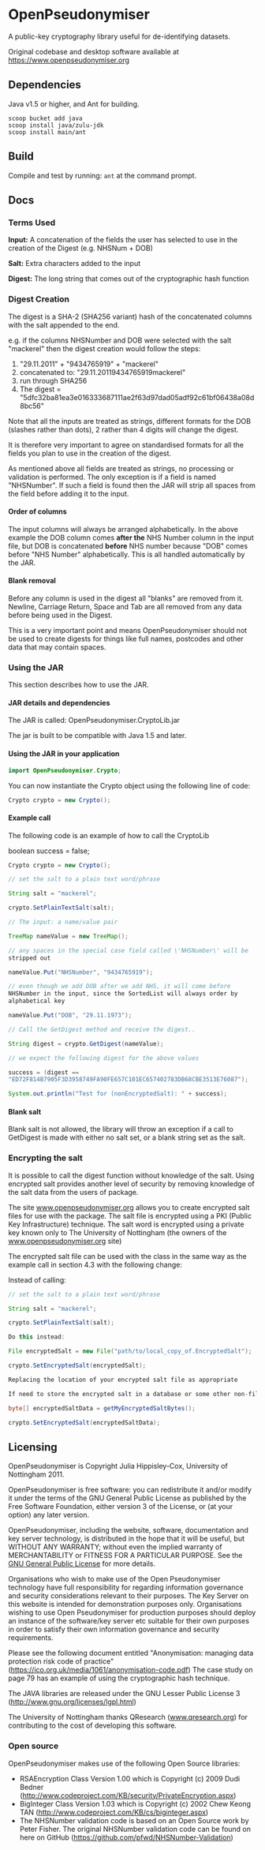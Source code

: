 # OpenPseudonymiser

A public-key cryptography library useful for de-identifying datasets.

Original codebase and desktop software available at https://www.openpseudonymiser.org

## Dependencies

Java v1.5 or higher, and Ant for building.
```
scoop bucket add java
scoop install java/zulu-jdk
scoop install main/ant
```

## Build

Compile and test by running:
  `ant`
at the command prompt.

## Docs

### Terms Used 

**Input:** A concatenation of the fields the user has selected to use in
the creation of the Digest (e.g. NHSNum + DOB)

**Salt:** Extra characters added to the input

**Digest:** The long string that comes out of the cryptographic hash
function

### Digest Creation

The digest is a SHA-2 (SHA256 variant) hash of the concatenated columns with the salt appended to the end.

e.g. if the columns NHSNumber and DOB were selected with the salt "mackerel" then the digest creation would follow the steps:

1.   "29.11.2011" + "9434765919" + "mackerel"
2.   concatenated to: "29.11.20119434765919mackerel"
3.   run through SHA256
4.   The digest = "5dfc32ba81ea3e016333687111ae2f63d97dad05adf92c61bf06438a08d8bc56"

Note that all the inputs are treated as strings, different formats for the DOB (slashes rather than dots), 2 rather than 4 digits will change the digest. 

It is therefore very important to agree on standardised formats for all the fields you plan to use in the creation of the digest.

As mentioned above all fields are treated as strings, no processing or validation is performed. The only exception is if a field is named "NHSNumber". If such a field is found then the JAR will strip all spaces from the field before adding it to the input.

#### Order of columns

The input columns will always be arranged alphabetically. In the above example the DOB column comes **after the** NHS Number column in the input file, but DOB is concatenated **before** NHS number because "DOB" comes before "NHS Number" alphabetically. This is all handled automatically by the JAR.

#### Blank removal

Before any column is used in the digest all "blanks" are removed from it. Newline, Carriage Return, Space and Tab are all removed from any data before being used in the Digest. 

This is a very important point and means OpenPseudonymiser should not be used to create digests for things like full names, postcodes and other data that may contain spaces.

### Using the JAR

This section describes how to use the JAR.

#### JAR details and dependencies

The JAR is called: OpenPseudonymiser.CryptoLib.jar

The jar is built to be compatible with Java 1.5 and later.

#### Using the JAR in your application

```java
import OpenPseudonymiser.Crypto;
```

You can now instantiate the Crypto object using the following line of code:

```java
Crypto crypto = new Crypto();
```

#### Example call 

The following code is an example of how to call the CryptoLib

boolean success = false;

```java
Crypto crypto = new Crypto();

// set the salt to a plain text word/phrase

String salt = "mackerel";

crypto.SetPlainTextSalt(salt);

// The input: a name/value pair

TreeMap nameValue = new TreeMap();

// any spaces in the special case field called \'NHSNumber\' will be
stripped out

nameValue.Put("NHSNumber", "9434765919");

// even though we add DOB after we add NHS, it will come before
NHSNumber in the input, since the SortedList will always order by
alphabetical key

nameValue.Put("DOB", "29.11.1973");

// Call the GetDigest method and receive the digest..

String digest = crypto.GetDigest(nameValue);

// we expect the following digest for the above values

success = (digest ==
"ED72F814B7905F3D3958749FA90FE657C101EC657402783DB68CBE3513E76087");

System.out.println("Test for (nonEncryptedSalt): " + success);
```

#### Blank salt

Blank salt is not allowed, the library will throw an exception if a call to GetDigest is made with either no salt set, or a blank string set as the salt.

### Encrypting the salt

It is possible to call the digest function without knowledge of the salt. Using encrypted salt provides another level of security by removing knowledge of the salt data from the users of package.

The site www.openpseudonymiser.org allows you to create encrypted salt files for use with the package. The salt file is encrypted using a PKI (Public Key Infrastructure) technique. The salt word is encrypted using a private key known only to The University of Nottingham (the owners of the www.openpseudonymiser.org site)

The encrypted salt file can be used with the class in the same way as the example call in section 4.3 with the following change:

Instead of calling:

```java
// set the salt to a plain text word/phrase

String salt = "mackerel";

crypto.SetPlainTextSalt(salt);

Do this instead:

File encryptedSalt = new File("path/to/local_copy_of.EncryptedSalt");

crypto.SetEncryptedSalt(encryptedSalt);

Replacing the location of your encrypted salt file as appropriate

If need to store the encrypted salt in a database or some other non-filesystem location, you can do this:

byte[] encryptedSaltData = getMyEncryptedSaltBytes();

crypto.SetEncryptedSalt(encryptedSaltData);
```

## Licensing

OpenPseudonymiser is Copyright Julia Hippisley-Cox, University of Nottingham 2011.

OpenPseudonymiser is free software: you can redistribute it and/or modify it under the terms of the GNU General Public License as published by the Free Software Foundation, either version 3 of the License, or (at your option) any later version.

OpenPseudonymiser, including the website, software, documentation and key server technology, is distributed in the hope that it will be useful, but WITHOUT ANY WARRANTY; without even the implied warranty of MERCHANTABILITY or FITNESS FOR A PARTICULAR PURPOSE. See the [GNU General Public License](http://www.gnu.org/licenses/) for more details.

Organisations who wish to make use of the Open Pseudonymiser technology have full responsibility for regarding information governance and security considerations relevant to their purposes. The Key Server on this website is intended for demonstration purposes only. Organisations wishing to use Open Pseudonymiser for production purposes should deploy an instance of the software/key server etc suitable for their own purposes in order to satisfy their own information governance and security requirements.

Please see the following document entitled "Anonymisation: managing data protection risk code of practice" (https://ico.org.uk/media/1061/anonymisation-code.pdf)
The case study on page 79 has an example of using the cryptographic hash technique.

The JAVA libraries are released under the GNU Lesser Public License 3 (http://www.gnu.org/licenses/lgpl.html)

The University of Nottingham thanks QResearch (www.qresearch.org) for contributing to the cost of developing this software.

### Open source 

OpenPseudonymiser makes use of the following Open Source libraries:
- RSAEncryption Class Version 1.00 which is Copyright (c) 2009 Dudi Bedner (http://www.codeproject.com/KB/security/PrivateEncryption.aspx)
- BigInteger Class Version 1.03 which is Copyright (c) 2002 Chew Keong TAN (http://www.codeproject.com/KB/cs/biginteger.aspx)
- The NHSNumber validation code is based on an Open Source work by Peter Fisher. The original NHSNumber validation code can be found on here on GitHub (https://github.com/pfwd/NHSNumber-Validation)

